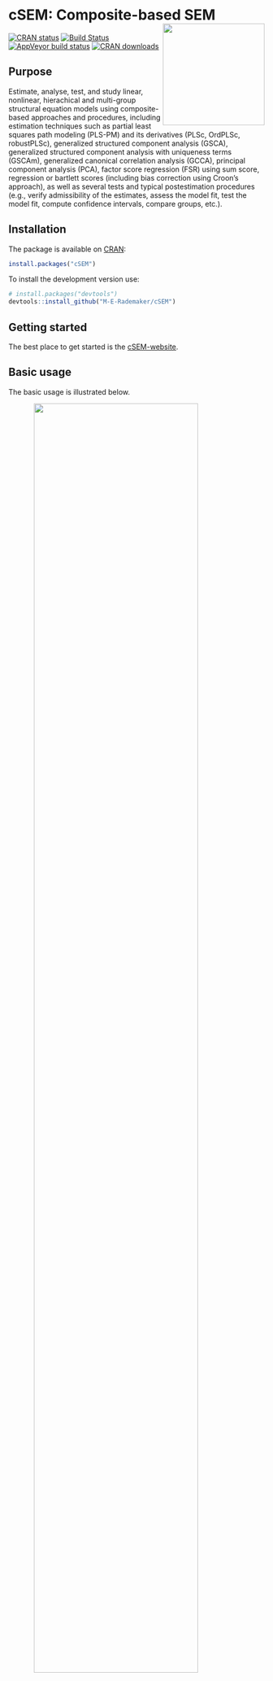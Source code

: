
<!-- README.md is generated from README.Rmd. Please edit that file -->

# cSEM: Composite-based SEM <img src='man/figures/cSEMsticker.svg' align="right" height="200" /></a>

[![CRAN
status](https://www.r-pkg.org/badges/version/cSEM)](https://cran.r-project.org/package=cSEM)
[![Build
Status](https://travis-ci.com/M-E-Rademaker/cSEM.svg?branch=master)](https://travis-ci.com/M-E-Rademaker/cSEM)
[![AppVeyor build
status](https://ci.appveyor.com/api/projects/status/github/M-E-Rademaker/cSEM?branch=master&svg=true)](https://ci.appveyor.com/project/M-E-Rademaker/csem)
[![CRAN
downloads](https://cranlogs.r-pkg.org/badges/cSEM)](https://cran.r-project.org/package=cSEM)
<!-- WARNING: THIS IS WORK IN PROGRESS. BREAKING CHANGES TO THE API ARE VERY LIKELY.  -->
<!--          Use the package with caution and please report bugs to [the package developers](mailto:manuel.rademaker@uni-wuerzburg.de;f.schuberth@utwente.nl).  -->
<!--          The first stable relase will be version 0.0.1, most likely towards the end -->
<!--          of 2019. -->

## Purpose

Estimate, analyse, test, and study linear, nonlinear, hierachical and
multi-group structural equation models using composite-based approaches
and procedures, including estimation techniques such as partial least
squares path modeling (PLS-PM) and its derivatives (PLSc, OrdPLSc,
robustPLSc), generalized structured component analysis (GSCA),
generalized structured component analysis with uniqueness terms (GSCAm),
generalized canonical correlation analysis (GCCA), principal component
analysis (PCA), factor score regression (FSR) using sum score,
regression or bartlett scores (including bias correction using Croon’s
approach), as well as several tests and typical postestimation
procedures (e.g., verify admissibility of the estimates, assess the
model fit, test the model fit, compute confidence intervals, compare
groups, etc.).

## Installation

The package is available on [CRAN](https://cran.r-project.org/):

``` r
install.packages("cSEM")
```

To install the development version use:

``` r
# install.packages("devtools")
devtools::install_github("M-E-Rademaker/cSEM")
```

## Getting started

The best place to get started is the
[cSEM-website](https://m-e-rademaker.github.io/cSEM/).

<!-- ## Philosophy -->

<!-- - First and foremost: `cSEM` has a user-centered design!. "User-centered" mainly  -->

<!--   boils down to: `cSEM` is easy, i.e. intuitive to use by non-R experts!  -->

<!-- - Modern in a sense that the package integrates modern developments within  -->

<!--   the R community. This mainly includes ideas/recommendations/design choices that -->

<!--   fead into the packages of the [tidyverse](https://github.com/tidyverse/tidyverse). -->

<!-- - State of the art in a sense that we seek to quickly implement recent methodological -->

<!--   developments in composite-based SEM.  -->

## Basic usage

The basic usage is illustrated below.

<img src="man/figures/api.png" width="80%" style="display: block; margin: auto;" />

Usully, using `cSEM` is the same 3 step procedure:

> 1.  Pick a dataset and specify a model using [lavaan
>     syntax](http://lavaan.ugent.be/tutorial/syntax1.html)
> 2.  Use `csem()`
> 3.  Apply one of the postestimation functions listed below on the
>     resulting object.

## Postestimation functions

There are five major postestimation verbs, three test family functions
and four do-family of function:

  - `assess()` : assess the model using common quality criteria
  - `infer()` : calculate common inferencial quantities (e.g., standard
    errors, confidence intervals)
  - `predict()` : predict endogenous indicator values
  - `summarize()` : summarize the results
  - `verify()` : verify admissibility of the estimates

Tests are performed by using the test family of functions. Currently,
the following tests are implemented:

  - `testOMF()` : performs a test for overall model fit
  - `testMICOM()` : performs a test for composite measurement invariance
  - `testMGD()` : performs several tests to assess multi-group
    differences
  - `testHausman()` : performs the regression-based Hausman test to test
    for endogeneity

Other miscellaneous postestimation functions belong do the do-family of
functions. Currently, three do functions are implemented:

  - `doIPMA()`: performs an importance-performance matrix analysis
  - `doNonlinearEffectsAnalysis()`: performs a nonlinear effects
    analysis such as floodlight and surface analysis
  - `doRedundancyAnalysis()`: performs a redundancy analysis

All functions require a `cSEMResults` object.

## Example

Models are defined using [lavaan
syntax](http://lavaan.ugent.be/tutorial/syntax1.html) with some slight
modifications (see the [Specifying a
model](https://m-e-rademaker.github.io/cSEM/articles/cSEM.html#using-csem)
section on the [cSEM-website](https://m-e-rademaker.github.io/cSEM/)).
For illustration we use the build-in and well-known `satisfaction`
dataset.

``` r
require(cSEM)
    
## Note: The operator "<~" tells cSEM that the construct to its left is modelled
##       as a composite.
##       The operator "=~" tells cSEM that the construct to its left is modelled
##       as a common factor.
##       The operator "~" tells cSEM which are the dependent (left-hand side) and
##       independent variables (right-hand side).
    
model <- "
# Structural model
EXPE ~ IMAG
QUAL ~ EXPE
VAL  ~ EXPE + QUAL
SAT  ~ IMAG + EXPE + QUAL + VAL 
LOY  ~ IMAG + SAT

# Composite model
IMAG <~ imag1 + imag2 + imag3
EXPE <~ expe1 + expe2 + expe3 
QUAL <~ qual1 + qual2 + qual3 + qual4 + qual5
VAL  <~ val1  + val2  + val3

# Reflective measurement model
SAT  =~ sat1  + sat2  + sat3  + sat4
LOY  =~ loy1  + loy2  + loy3  + loy4
"
```

The estimation is conducted using the `csem()` function.

``` r
# Estimate using defaults
res <- csem(.data = satisfaction, .model = model)
res
```

    ## ________________________________________________________________________________
    ## ----------------------------------- Overview -----------------------------------
    ## 
    ## Estimation was successful.
    ## 
    ## The result is a list of class cSEMResults with list elements:
    ## 
    ##  - Estimates
    ##  - Information
    ## 
    ## To get an overview or help type:
    ## 
    ##  - ?cSEMResults
    ##  - str(<object-name>)
    ##  - listviewer::jsondedit(<object-name>, mode = 'view')
    ## 
    ## If you wish to access the list elements directly type e.g. 
    ## 
    ##  - <object-name>$Estimates
    ## 
    ## Available postestimation commands:
    ## 
    ##  - assess(<object-name>)
    ##  - infer(<object-name)
    ##  - predict(<object-name>)
    ##  - summarize(<object-name>)
    ##  - verify(<object-name>)
    ## ________________________________________________________________________________

This is equal to:

``` r
csem(
   .data                        = satisfaction,
   .model                       = model,
   .approach_cor_robust         = "none",
   .approach_nl                 = "sequential",
   .approach_paths              = "OLS",
   .approach_weights            = "PLS-PM",
   .conv_criterion              = "diff_absolute",
   .disattenuate                = TRUE,
   .dominant_indicators         = NULL,
   .estimate_structural         = TRUE,
   .id                          = NULL,
   .iter_max                    = 100,
   .normality                   = FALSE,
   .PLS_approach_cf             = "dist_squared_euclid",
   .PLS_ignore_structural_model = FALSE,
   .PLS_modes                   = NULL,
   .PLS_weight_scheme_inner     = "path",
   .reliabilities               = NULL,
   .starting_values             = NULL,
   .tolerance                   = 1e-05,
   .resample_method             = "none", 
   .resample_method2            = "none",
   .R                           = 499,
   .R2                          = 199,
   .handle_inadmissibles        = "drop",
   .user_funs                   = NULL,
   .eval_plan                   = "sequential",
   .seed                        = NULL,
   .sign_change_option          = "none"
    )
```

The result is always a named list of class `cSEMResults`.

To access list elements use `$`:

``` r
res$Estimates$Loading_estimates 
res$Information$Model
```

A useful tool to examine a list is the [listviewer
package](https://github.com/timelyportfolio/listviewer). If you are new
to `cSEM` this might be a good way to familiarize yourself with the
structure of a `cSEMResults` object.

``` r
listviewer::jsonedit(res, mode = "view") # requires the listviewer package.
```

Apply postestimation functions:

``` r
## Get a summary
summarize(res) 
```

    ## ________________________________________________________________________________
    ## ----------------------------------- Overview -----------------------------------
    ## 
    ##  General information:
    ##  ------------------------
    ##  Estimation status                = Ok
    ##  Number of observations           = 250
    ##  Weight estimator                 = PLS-PM
    ##  Inner weighting scheme           = "path"
    ##  Type of indicator correlation    = Pearson
    ##  Path model estimator             = OLS
    ##  Second-order approach            = NA
    ##  Type of path model               = Linear
    ##  Disattenuated                    = Yes (PLSc)
    ## 
    ##  Construct details:
    ##  ------------------
    ##  Name  Modeled as     Order         Mode      
    ## 
    ##  IMAG  Composite      First order   "modeB"   
    ##  EXPE  Composite      First order   "modeB"   
    ##  QUAL  Composite      First order   "modeB"   
    ##  VAL   Composite      First order   "modeB"   
    ##  SAT   Common factor  First order   "modeA"   
    ##  LOY   Common factor  First order   "modeA"   
    ## 
    ## ----------------------------------- Estimates ----------------------------------
    ## 
    ## Estimated path coefficients:
    ## ============================
    ##   Path           Estimate  Std. error   t-stat.   p-value
    ##   EXPE ~ IMAG      0.4714          NA        NA        NA
    ##   QUAL ~ EXPE      0.8344          NA        NA        NA
    ##   VAL ~ EXPE       0.0457          NA        NA        NA
    ##   VAL ~ QUAL       0.7013          NA        NA        NA
    ##   SAT ~ IMAG       0.2450          NA        NA        NA
    ##   SAT ~ EXPE      -0.0172          NA        NA        NA
    ##   SAT ~ QUAL       0.2215          NA        NA        NA
    ##   SAT ~ VAL        0.5270          NA        NA        NA
    ##   LOY ~ IMAG       0.1819          NA        NA        NA
    ##   LOY ~ SAT        0.6283          NA        NA        NA
    ## 
    ## Estimated loadings:
    ## ===================
    ##   Loading          Estimate  Std. error   t-stat.   p-value
    ##   IMAG =~ imag1      0.6306          NA        NA        NA
    ##   IMAG =~ imag2      0.9246          NA        NA        NA
    ##   IMAG =~ imag3      0.9577          NA        NA        NA
    ##   EXPE =~ expe1      0.7525          NA        NA        NA
    ##   EXPE =~ expe2      0.9348          NA        NA        NA
    ##   EXPE =~ expe3      0.7295          NA        NA        NA
    ##   QUAL =~ qual1      0.7861          NA        NA        NA
    ##   QUAL =~ qual2      0.9244          NA        NA        NA
    ##   QUAL =~ qual3      0.7560          NA        NA        NA
    ##   QUAL =~ qual4      0.7632          NA        NA        NA
    ##   QUAL =~ qual5      0.7834          NA        NA        NA
    ##   VAL =~ val1        0.9518          NA        NA        NA
    ##   VAL =~ val2        0.8056          NA        NA        NA
    ##   VAL =~ val3        0.6763          NA        NA        NA
    ##   SAT =~ sat1        0.9243          NA        NA        NA
    ##   SAT =~ sat2        0.8813          NA        NA        NA
    ##   SAT =~ sat3        0.7127          NA        NA        NA
    ##   SAT =~ sat4        0.7756          NA        NA        NA
    ##   LOY =~ loy1        0.9097          NA        NA        NA
    ##   LOY =~ loy2        0.5775          NA        NA        NA
    ##   LOY =~ loy3        0.9043          NA        NA        NA
    ##   LOY =~ loy4        0.4917          NA        NA        NA
    ## 
    ## Estimated weights:
    ## ==================
    ##   Weight           Estimate  Std. error   t-stat.   p-value
    ##   IMAG <~ imag1      0.0156          NA        NA        NA
    ##   IMAG <~ imag2      0.4473          NA        NA        NA
    ##   IMAG <~ imag3      0.6020          NA        NA        NA
    ##   EXPE <~ expe1      0.2946          NA        NA        NA
    ##   EXPE <~ expe2      0.6473          NA        NA        NA
    ##   EXPE <~ expe3      0.2374          NA        NA        NA
    ##   QUAL <~ qual1      0.2370          NA        NA        NA
    ##   QUAL <~ qual2      0.4712          NA        NA        NA
    ##   QUAL <~ qual3      0.1831          NA        NA        NA
    ##   QUAL <~ qual4      0.1037          NA        NA        NA
    ##   QUAL <~ qual5      0.2049          NA        NA        NA
    ##   VAL <~ val1        0.7163          NA        NA        NA
    ##   VAL <~ val2        0.2202          NA        NA        NA
    ##   VAL <~ val3        0.2082          NA        NA        NA
    ##   SAT <~ sat1        0.3209          NA        NA        NA
    ##   SAT <~ sat2        0.3059          NA        NA        NA
    ##   SAT <~ sat3        0.2474          NA        NA        NA
    ##   SAT <~ sat4        0.2692          NA        NA        NA
    ##   LOY <~ loy1        0.3834          NA        NA        NA
    ##   LOY <~ loy2        0.2434          NA        NA        NA
    ##   LOY <~ loy3        0.3812          NA        NA        NA
    ##   LOY <~ loy4        0.2073          NA        NA        NA
    ## 
    ## Estimated indicator correlations:
    ## =================================
    ##   Correlation       Estimate  Std. error   t-stat.   p-value
    ##   imag1 ~~ imag2      0.6437          NA        NA        NA
    ##   imag1 ~~ imag3      0.5433          NA        NA        NA
    ##   imag2 ~~ imag3      0.7761          NA        NA        NA
    ##   expe1 ~~ expe2      0.5353          NA        NA        NA
    ##   expe1 ~~ expe3      0.4694          NA        NA        NA
    ##   expe2 ~~ expe3      0.5467          NA        NA        NA
    ##   qual1 ~~ qual2      0.6053          NA        NA        NA
    ##   qual1 ~~ qual3      0.5406          NA        NA        NA
    ##   qual1 ~~ qual4      0.5662          NA        NA        NA
    ##   qual1 ~~ qual5      0.5180          NA        NA        NA
    ##   qual2 ~~ qual3      0.6187          NA        NA        NA
    ##   qual2 ~~ qual4      0.6517          NA        NA        NA
    ##   qual2 ~~ qual5      0.6291          NA        NA        NA
    ##   qual3 ~~ qual4      0.4752          NA        NA        NA
    ##   qual3 ~~ qual5      0.5074          NA        NA        NA
    ##   qual4 ~~ qual5      0.6402          NA        NA        NA
    ##   val1 ~~ val2        0.6344          NA        NA        NA
    ##   val1 ~~ val3        0.4602          NA        NA        NA
    ##   val2 ~~ val3        0.6288          NA        NA        NA
    ## 
    ## ------------------------------------ Effects -----------------------------------
    ## 
    ## Estimated total effects:
    ## ========================
    ##   Total effect    Estimate  Std. error   t-stat.   p-value
    ##   EXPE ~ IMAG       0.4714          NA        NA        NA
    ##   QUAL ~ IMAG       0.3933          NA        NA        NA
    ##   QUAL ~ EXPE       0.8344          NA        NA        NA
    ##   VAL ~ IMAG        0.2974          NA        NA        NA
    ##   VAL ~ EXPE        0.6309          NA        NA        NA
    ##   VAL ~ QUAL        0.7013          NA        NA        NA
    ##   SAT ~ IMAG        0.4807          NA        NA        NA
    ##   SAT ~ EXPE        0.5001          NA        NA        NA
    ##   SAT ~ QUAL        0.5911          NA        NA        NA
    ##   SAT ~ VAL         0.5270          NA        NA        NA
    ##   LOY ~ IMAG        0.4840          NA        NA        NA
    ##   LOY ~ EXPE        0.3142          NA        NA        NA
    ##   LOY ~ QUAL        0.3714          NA        NA        NA
    ##   LOY ~ VAL         0.3311          NA        NA        NA
    ##   LOY ~ SAT         0.6283          NA        NA        NA
    ## 
    ## Estimated indirect effects:
    ## ===========================
    ##   Indirect effect    Estimate  Std. error   t-stat.   p-value
    ##   QUAL ~ IMAG          0.3933          NA        NA        NA
    ##   VAL ~ IMAG           0.2974          NA        NA        NA
    ##   VAL ~ EXPE           0.5852          NA        NA        NA
    ##   SAT ~ IMAG           0.2357          NA        NA        NA
    ##   SAT ~ EXPE           0.5173          NA        NA        NA
    ##   SAT ~ QUAL           0.3696          NA        NA        NA
    ##   LOY ~ IMAG           0.3020          NA        NA        NA
    ##   LOY ~ EXPE           0.3142          NA        NA        NA
    ##   LOY ~ QUAL           0.3714          NA        NA        NA
    ##   LOY ~ VAL            0.3311          NA        NA        NA
    ## ________________________________________________________________________________

``` r
## Verify admissibility of the results
verify(res) 
```

    ## ________________________________________________________________________________
    ## 
    ## Verify admissibility:
    ## 
    ##   admissible
    ## 
    ## Details:
    ## 
    ##   Code   Status    Description
    ##   1      ok        Convergence achieved                                   
    ##   2      ok        All absolute standardized loading estimates <= 1       
    ##   3      ok        Construct VCV is positive semi-definite                
    ##   4      ok        All reliability estimates <= 1                         
    ##   5      ok        Model-implied indicator VCV is positive semi-definite  
    ## ________________________________________________________________________________

``` r
## Test overall model fit
testOMF(res)
```

    ## ________________________________________________________________________________
    ## --------- Test for overall model fit based on Beran & Srivastava (1985) --------
    ## 
    ## Null hypothesis:
    ## 
    ##                                       +------------------------------------------------------------------+
    ##                                       |                                                                  |
    ##                                       |   H0: The model-implied indicator covariance matrix equals the   |
    ##                                       |   population indicator covariance matrix.                        |
    ##                                       |                                                                  |
    ##                                       +------------------------------------------------------------------+
    ## 
    ## Test statistic and critical value: 
    ## 
    ##                                      Critical value
    ##  Distance measure    Test statistic    95%   
    ##  dG                      0.6493      0.3242  
    ##  SRMR                    0.0940      0.0519  
    ##  dL                      2.2340      0.6809  
    ##  dML                     2.9219      1.6079  
    ##  
    ## 
    ## Decision: 
    ## 
    ##                          Significance level
    ##  Distance measure          95%   
    ##  dG                      reject  
    ##  SRMR                    reject  
    ##  dL                      reject  
    ##  dML                     reject  
    ##  
    ## Additional information:
    ## 
    ##  Out of 499 bootstrap replications 482 are admissible.
    ##  See ?verify() for what constitutes an inadmissible result.
    ## 
    ##  The seed used was: -477201325
    ## ________________________________________________________________________________

``` r
## Assess the model
assess(res)
```

    ## ________________________________________________________________________________
    ## 
    ##  Construct        AVE           R2          R2_adj    
    ##  SAT            0.6851        0.7624        0.7585    
    ##  LOY            0.5552        0.5868        0.5834    
    ##  EXPE             NA          0.2222        0.2190    
    ##  QUAL             NA          0.6963        0.6951    
    ##  VAL              NA          0.5474        0.5438    
    ## 
    ## -------------- Common (internal consistency) reliability estimates -------------
    ## 
    ##  Construct Cronbachs_alpha   Joereskogs_rho   Dijkstra-Henselers_rho_A 
    ##  SAT        0.8940           0.8960                0.9051          
    ##  LOY        0.8194           0.8237                0.8761          
    ## 
    ## ----------- Alternative (internal consistency) reliability estimates -----------
    ## 
    ##  Construct       RhoC         RhoC_mm    RhoC_weighted
    ##  SAT            0.8960        0.8938        0.9051    
    ##  LOY            0.8237        0.8011        0.8761    
    ## 
    ##  Construct  RhoC_weighted_mm     RhoT      RhoT_weighted
    ##  SAT            0.9051        0.8940        0.8869    
    ##  LOY            0.8761        0.8194        0.7850    
    ## 
    ## --------------------------- Distance and fit measures --------------------------
    ## 
    ##  Geodesic distance           = 0.6493432
    ##  Squared Euclidian distance  = 2.23402
    ##  ML distance                 = 2.921932
    ## 
    ##  Chi_square     = 727.5611
    ##  Chi_square_df  = 3.954137
    ##  CFI            = 0.8598825
    ##  CN             = 75.14588
    ##  GFI            = 0.7280612
    ##  IFI            = 0.8615598
    ##  NFI            = 0.8229918
    ##  NNFI           = 0.8240917
    ##  RMSEA          = 0.108922
    ##  RMS_theta      = 0.05069299
    ##  SRMR           = 0.09396871
    ## 
    ##  Degrees of freedom    = 184
    ## 
    ## --------------------------- Model selection criteria ---------------------------
    ## 
    ##  Construct        AIC          AICc          AICu     
    ##  EXPE          -59.8152      192.2824      -57.8072   
    ##  QUAL          -294.9343     -42.8367      -292.9263  
    ##  VAL           -193.2127      58.9506      -190.1945  
    ##  SAT           -350.2874     -97.9418      -345.2368  
    ##  LOY           -215.9322      36.2311      -212.9141  
    ## 
    ##  Construct        BIC           FPE           GM      
    ##  EXPE          -52.7723       0.7872       259.8087   
    ##  QUAL          -287.8914      0.3074       271.8568   
    ##  VAL           -182.6483      0.4617       312.7010   
    ##  SAT           -332.6801      0.2463       278.2973   
    ##  LOY           -205.3678      0.4216       291.0665   
    ## 
    ##  Construct        HQ            HQc       Mallows_Cp  
    ##  EXPE          -56.9806      -56.8695       2.7658    
    ##  QUAL          -292.0997     -291.9886      14.8139   
    ##  VAL           -188.9608     -188.7516      52.1366   
    ##  SAT           -343.2010     -342.7088      10.6900   
    ##  LOY           -211.6804     -211.4711      30.5022   
    ## 
    ## ----------------------- Variance inflation factors (VIFs) ----------------------
    ## 
    ##   Dependent construct: 'VAL'
    ## 
    ##  Independent construct    VIF value 
    ##  EXPE                      3.2928   
    ##  QUAL                      3.2928   
    ## 
    ##   Dependent construct: 'SAT'
    ## 
    ##  Independent construct    VIF value 
    ##  EXPE                      3.2985   
    ##  QUAL                      4.4151   
    ##  IMAG                      1.7280   
    ##  VAL                       2.6726   
    ## 
    ##   Dependent construct: 'LOY'
    ## 
    ##  Independent construct    VIF value 
    ##  IMAG                      1.9345   
    ##  SAT                       1.9345   
    ## 
    ## ------------ Variance inflation factors (VIFs) for modeB constructs ------------
    ## 
    ##   Construct: 'IMAG'
    ## 
    ##  Weight    VIF value 
    ##  imag1      2.8359   
    ##  imag2      5.5535   
    ##  imag3      4.5088   
    ## 
    ##   Construct: 'EXPE'
    ## 
    ##  Weight    VIF value 
    ##  expe1      2.3551   
    ##  expe2      2.7116   
    ##  expe3      2.4116   
    ## 
    ##   Construct: 'QUAL'
    ## 
    ##  Weight    VIF value 
    ##  qual1      3.0835   
    ##  qual2      4.4376   
    ##  qual3      2.9575   
    ##  qual4      3.7341   
    ##  qual5      3.4566   
    ## 
    ##   Construct: 'VAL'
    ## 
    ##  Weight    VIF value 
    ##  val1       2.7725   
    ##  val2       3.8349   
    ##  val3       2.7307   
    ## 
    ## -------------------------- Effect sizes (Cohen's f^2) --------------------------
    ## 
    ##   Dependent construct: 'EXPE'
    ## 
    ##  Independent construct       f^2    
    ##  IMAG                      0.2856   
    ## 
    ##   Dependent construct: 'QUAL'
    ## 
    ##  Independent construct       f^2    
    ##  EXPE                      2.2928   
    ## 
    ##   Dependent construct: 'VAL'
    ## 
    ##  Independent construct       f^2    
    ##  EXPE                      0.0014   
    ##  QUAL                      0.3301   
    ## 
    ##   Dependent construct: 'SAT'
    ## 
    ##  Independent construct       f^2    
    ##  IMAG                      0.1462   
    ##  EXPE                      0.0004   
    ##  QUAL                      0.0468   
    ##  VAL                       0.4373   
    ## 
    ##   Dependent construct: 'LOY'
    ## 
    ##  Independent construct       f^2    
    ##  IMAG                      0.0414   
    ##  SAT                       0.4938   
    ## 
    ## ------------------------------ Validity assessment -----------------------------
    ## 
    ##  Heterotrait-monotrait ratio of correlations matrix (HTMT matrix)
    ## 
    ##           SAT LOY
    ## SAT 1.0000000   0
    ## LOY 0.7432489   1
    ## 
    ## 
    ##  Fornell-Larcker matrix
    ## 
    ##           SAT       LOY
    ## SAT 0.6851491 0.5696460
    ## LOY 0.5696460 0.5551718
    ## 
    ## 
    ## ------------------------------------ Effects -----------------------------------
    ## 
    ## Estimated total effects:
    ## ========================
    ##   Total effect    Estimate  Std. error   t-stat.   p-value
    ##   EXPE ~ IMAG       0.4714          NA        NA        NA
    ##   QUAL ~ IMAG       0.3933          NA        NA        NA
    ##   QUAL ~ EXPE       0.8344          NA        NA        NA
    ##   VAL ~ IMAG        0.2974          NA        NA        NA
    ##   VAL ~ EXPE        0.6309          NA        NA        NA
    ##   VAL ~ QUAL        0.7013          NA        NA        NA
    ##   SAT ~ IMAG        0.4807          NA        NA        NA
    ##   SAT ~ EXPE        0.5001          NA        NA        NA
    ##   SAT ~ QUAL        0.5911          NA        NA        NA
    ##   SAT ~ VAL         0.5270          NA        NA        NA
    ##   LOY ~ IMAG        0.4840          NA        NA        NA
    ##   LOY ~ EXPE        0.3142          NA        NA        NA
    ##   LOY ~ QUAL        0.3714          NA        NA        NA
    ##   LOY ~ VAL         0.3311          NA        NA        NA
    ##   LOY ~ SAT         0.6283          NA        NA        NA
    ## 
    ## Estimated indirect effects:
    ## ===========================
    ##   Indirect effect    Estimate  Std. error   t-stat.   p-value
    ##   QUAL ~ IMAG          0.3933          NA        NA        NA
    ##   VAL ~ IMAG           0.2974          NA        NA        NA
    ##   VAL ~ EXPE           0.5852          NA        NA        NA
    ##   SAT ~ IMAG           0.2357          NA        NA        NA
    ##   SAT ~ EXPE           0.5173          NA        NA        NA
    ##   SAT ~ QUAL           0.3696          NA        NA        NA
    ##   LOY ~ IMAG           0.3020          NA        NA        NA
    ##   LOY ~ EXPE           0.3142          NA        NA        NA
    ##   LOY ~ QUAL           0.3714          NA        NA        NA
    ##   LOY ~ VAL            0.3311          NA        NA        NA
    ## ________________________________________________________________________________

``` r
## Predict indicator scores of endogenous constructs
predict(res)
```

    ## ________________________________________________________________________________
    ## ----------------------------------- Overview -----------------------------------
    ## 
    ##  Number of obs. training          = 225
    ##  Number of obs. test              = 25
    ##  Number of cv folds               = 10
    ##  Number of repetitions            = 10
    ##  Handle inadmissibles             = stop
    ##  Target                           = 'PLS-PM'
    ##  Benchmark                        = 'lm'
    ## 
    ## ------------------------------ Prediction metrics ------------------------------
    ## 
    ## 
    ##   Name      MAE target  MAE benchmark  RMSE target RMSE benchmark   Q2_predict
    ##   expe1         1.4547         1.5685       1.9070         2.0943       0.0541
    ##   expe2         1.4144         1.4807       1.9368         2.0281       0.1980
    ##   expe3         1.6361         1.7319       2.1320         2.2286       0.1237
    ##   qual1         1.4762         1.5456       1.9282         2.0609       0.1153
    ##   qual2         1.5805         1.5388       2.0427         2.0619       0.2156
    ##   qual3         1.7355         1.7294       2.2285         2.2864       0.1169
    ##   qual4         1.2355         1.1982       1.5993         1.6302       0.2319
    ##   qual5         1.5072         1.4995       1.9369         1.9533       0.1971
    ##   val1          1.4485         1.3667       1.8730         1.7683       0.2483
    ##   val2          1.2257         1.2059       1.6496         1.7142       0.1714
    ##   val3          1.4812         1.3804       1.9698         1.9346       0.1472
    ##   sat1          1.2469         1.2361       1.6446         1.6210       0.3403
    ##   sat2          1.2320         1.1951       1.6405         1.6257       0.3086
    ##   sat3          1.3417         1.2781       1.6744         1.7216       0.2094
    ##   sat4          1.3212         1.2648       1.6723         1.6392       0.2749
    ##   loy1          1.6931         1.6584       2.2336         2.2236       0.2683
    ##   loy2          1.4855         1.4725       1.9128         1.9792       0.1304
    ##   loy3          1.7023         1.6670       2.2784         2.2679       0.2724
    ##   loy4          1.6858         1.6689       2.1741         2.3026       0.0880
    ## ________________________________________________________________________________

#### Resampling and Inference

By default no inferential quantities are calculated since most
composite-based estimators have no closed-form expressions for standard
errors. Resampling is used instead. `cSEM` mostly relies on the
`bootstrap` procedure (although `jackknife` is implemented as well) to
estimate standard errors, test statistics, and critical quantiles.

`cSEM` offers two ways to compute resamples:

1.  Setting `.resample_method` in `csem()` to `"jackkinfe"` or
    `"bootstrap"` and subsequently using postestimation functions
    `summarize()` or `infer()`.
2.  The same result is achieved by passing a `cSEMResults` object to
    `resamplecSEMResults()` and subsequently using postestimation
    functions `summarize()` or `infer()`.

<!-- end list -->

``` r
# Setting `.resample_method`
b1 <- csem(.data = satisfaction, .model = model, .resample_method = "bootstrap")
# Using resamplecSEMResults()
b2 <- resamplecSEMResults(res)
```

Now `summarize()` shows inferencial quantities as well:

``` r
summarize(b1)
```

    ## ________________________________________________________________________________
    ## ----------------------------------- Overview -----------------------------------
    ## 
    ##  General information:
    ##  ------------------------
    ##  Estimation status                = Ok
    ##  Number of observations           = 250
    ##  Weight estimator                 = PLS-PM
    ##  Inner weighting scheme           = "path"
    ##  Type of indicator correlation    = Pearson
    ##  Path model estimator             = OLS
    ##  Second-order approach            = NA
    ##  Type of path model               = Linear
    ##  Disattenuated                    = Yes (PLSc)
    ## 
    ##  Resample information:
    ##  ---------------------
    ##  Resample method                  = "bootstrap"
    ##  Number of resamples              = 499
    ##  Number of admissible results     = 488
    ##  Approach to handle inadmissibles = "drop"
    ##  Sign change option               = "none"
    ##  Random seed                      = 1912439257
    ## 
    ##  Construct details:
    ##  ------------------
    ##  Name  Modeled as     Order         Mode      
    ## 
    ##  IMAG  Composite      First order   "modeB"   
    ##  EXPE  Composite      First order   "modeB"   
    ##  QUAL  Composite      First order   "modeB"   
    ##  VAL   Composite      First order   "modeB"   
    ##  SAT   Common factor  First order   "modeA"   
    ##  LOY   Common factor  First order   "modeA"   
    ## 
    ## ----------------------------------- Estimates ----------------------------------
    ## 
    ## Estimated path coefficients:
    ## ============================
    ##                                                              CI_percentile   
    ##   Path           Estimate  Std. error   t-stat.   p-value         95%        
    ##   EXPE ~ IMAG      0.4714      0.0653    7.2221    0.0000 [ 0.3436; 0.5969 ] 
    ##   QUAL ~ EXPE      0.8344      0.0230   36.3345    0.0000 [ 0.7880; 0.8744 ] 
    ##   VAL ~ EXPE       0.0457      0.0835    0.5478    0.5838 [-0.0909; 0.2276 ] 
    ##   VAL ~ QUAL       0.7013      0.0817    8.5792    0.0000 [ 0.5237; 0.8513 ] 
    ##   SAT ~ IMAG       0.2450      0.0511    4.7974    0.0000 [ 0.1545; 0.3417 ] 
    ##   SAT ~ EXPE      -0.0172      0.0703   -0.2450    0.8064 [-0.1470; 0.1336 ] 
    ##   SAT ~ QUAL       0.2215      0.0924    2.3969    0.0165 [ 0.0674; 0.4125 ] 
    ##   SAT ~ VAL        0.5270      0.0822    6.4132    0.0000 [ 0.3538; 0.6724 ] 
    ##   LOY ~ IMAG       0.1819      0.0793    2.2951    0.0217 [ 0.0418; 0.3520 ] 
    ##   LOY ~ SAT        0.6283      0.0787    7.9811    0.0000 [ 0.4713; 0.7795 ] 
    ## 
    ## Estimated loadings:
    ## ===================
    ##                                                                CI_percentile   
    ##   Loading          Estimate  Std. error   t-stat.   p-value         95%        
    ##   IMAG =~ imag1      0.6306      0.1028    6.1330    0.0000 [ 0.4120; 0.8041 ] 
    ##   IMAG =~ imag2      0.9246      0.0428   21.5954    0.0000 [ 0.8116; 0.9782 ] 
    ##   IMAG =~ imag3      0.9577      0.0282   33.9190    0.0000 [ 0.8846; 0.9920 ] 
    ##   EXPE =~ expe1      0.7525      0.0767    9.8115    0.0000 [ 0.5662; 0.8657 ] 
    ##   EXPE =~ expe2      0.9348      0.0280   33.4198    0.0000 [ 0.8652; 0.9728 ] 
    ##   EXPE =~ expe3      0.7295      0.0712   10.2468    0.0000 [ 0.5642; 0.8493 ] 
    ##   QUAL =~ qual1      0.7861      0.0680   11.5640    0.0000 [ 0.6201; 0.8861 ] 
    ##   QUAL =~ qual2      0.9244      0.0210   43.9264    0.0000 [ 0.8751; 0.9576 ] 
    ##   QUAL =~ qual3      0.7560      0.0598   12.6411    0.0000 [ 0.6336; 0.8547 ] 
    ##   QUAL =~ qual4      0.7632      0.0519   14.7023    0.0000 [ 0.6481; 0.8545 ] 
    ##   QUAL =~ qual5      0.7834      0.0452   17.3208    0.0000 [ 0.6857; 0.8535 ] 
    ##   VAL =~ val1        0.9518      0.0240   39.6264    0.0000 [ 0.8982; 0.9861 ] 
    ##   VAL =~ val2        0.8056      0.0664   12.1331    0.0000 [ 0.6510; 0.9039 ] 
    ##   VAL =~ val3        0.6763      0.0763    8.8587    0.0000 [ 0.5081; 0.8075 ] 
    ##   SAT =~ sat1        0.9243      0.0230   40.1495    0.0000 [ 0.8749; 0.9641 ] 
    ##   SAT =~ sat2        0.8813      0.0268   32.8578    0.0000 [ 0.8179; 0.9264 ] 
    ##   SAT =~ sat3        0.7127      0.0532   13.3964    0.0000 [ 0.6074; 0.8089 ] 
    ##   SAT =~ sat4        0.7756      0.0508   15.2745    0.0000 [ 0.6661; 0.8645 ] 
    ##   LOY =~ loy1        0.9097      0.0498   18.2515    0.0000 [ 0.7973; 0.9811 ] 
    ##   LOY =~ loy2        0.5775      0.0841    6.8664    0.0000 [ 0.3947; 0.7293 ] 
    ##   LOY =~ loy3        0.9043      0.0418   21.6282    0.0000 [ 0.8152; 0.9694 ] 
    ##   LOY =~ loy4        0.4917      0.0963    5.1076    0.0000 [ 0.3160; 0.6669 ] 
    ## 
    ## Estimated weights:
    ## ==================
    ##                                                                CI_percentile   
    ##   Weight           Estimate  Std. error   t-stat.   p-value         95%        
    ##   IMAG <~ imag1      0.0156      0.1150    0.1360    0.8918 [-0.2075; 0.2435 ] 
    ##   IMAG <~ imag2      0.4473      0.1487    3.0076    0.0026 [ 0.1315; 0.7355 ] 
    ##   IMAG <~ imag3      0.6020      0.1418    4.2449    0.0000 [ 0.2873; 0.8664 ] 
    ##   EXPE <~ expe1      0.2946      0.1108    2.6595    0.0078 [ 0.0916; 0.5141 ] 
    ##   EXPE <~ expe2      0.6473      0.0849    7.6255    0.0000 [ 0.4660; 0.7878 ] 
    ##   EXPE <~ expe3      0.2374      0.0939    2.5281    0.0115 [ 0.0561; 0.4120 ] 
    ##   QUAL <~ qual1      0.2370      0.0857    2.7650    0.0057 [ 0.0765; 0.4262 ] 
    ##   QUAL <~ qual2      0.4712      0.0775    6.0783    0.0000 [ 0.3121; 0.6104 ] 
    ##   QUAL <~ qual3      0.1831      0.0806    2.2725    0.0231 [ 0.0238; 0.3304 ] 
    ##   QUAL <~ qual4      0.1037      0.0594    1.7453    0.0809 [-0.0080; 0.2179 ] 
    ##   QUAL <~ qual5      0.2049      0.0587    3.4925    0.0005 [ 0.0913; 0.3146 ] 
    ##   VAL <~ val1        0.7163      0.0996    7.1887    0.0000 [ 0.5130; 0.8864 ] 
    ##   VAL <~ val2        0.2202      0.0940    2.3417    0.0192 [ 0.0536; 0.4084 ] 
    ##   VAL <~ val3        0.2082      0.0598    3.4802    0.0005 [ 0.0982; 0.3307 ] 
    ##   SAT <~ sat1        0.3209      0.0153   20.9687    0.0000 [ 0.2963; 0.3537 ] 
    ##   SAT <~ sat2        0.3059      0.0139   22.0672    0.0000 [ 0.2826; 0.3357 ] 
    ##   SAT <~ sat3        0.2474      0.0112   21.9973    0.0000 [ 0.2253; 0.2704 ] 
    ##   SAT <~ sat4        0.2692      0.0122   22.1146    0.0000 [ 0.2455; 0.2934 ] 
    ##   LOY <~ loy1        0.3834      0.0262   14.6296    0.0000 [ 0.3300; 0.4310 ] 
    ##   LOY <~ loy2        0.2434      0.0291    8.3685    0.0000 [ 0.1786; 0.2915 ] 
    ##   LOY <~ loy3        0.3812      0.0281   13.5465    0.0000 [ 0.3292; 0.4394 ] 
    ##   LOY <~ loy4        0.2073      0.0354    5.8618    0.0000 [ 0.1401; 0.2736 ] 
    ## 
    ## Estimated indicator correlations:
    ## =================================
    ##                                                                 CI_percentile   
    ##   Correlation       Estimate  Std. error   t-stat.   p-value         95%        
    ##   imag1 ~~ imag2      0.6437      0.0670    9.6029    0.0000 [ 0.4988; 0.7645 ] 
    ##   imag1 ~~ imag3      0.5433      0.0730    7.4449    0.0000 [ 0.4052; 0.6748 ] 
    ##   imag2 ~~ imag3      0.7761      0.0404   19.1908    0.0000 [ 0.6901; 0.8458 ] 
    ##   expe1 ~~ expe2      0.5353      0.0599    8.9361    0.0000 [ 0.4140; 0.6431 ] 
    ##   expe1 ~~ expe3      0.4694      0.0599    7.8402    0.0000 [ 0.3479; 0.5805 ] 
    ##   expe2 ~~ expe3      0.5467      0.0631    8.6567    0.0000 [ 0.4182; 0.6588 ] 
    ##   qual1 ~~ qual2      0.6053      0.0578   10.4643    0.0000 [ 0.4780; 0.7067 ] 
    ##   qual1 ~~ qual3      0.5406      0.0617    8.7627    0.0000 [ 0.4084; 0.6493 ] 
    ##   qual1 ~~ qual4      0.5662      0.0681    8.3144    0.0000 [ 0.4234; 0.6928 ] 
    ##   qual1 ~~ qual5      0.5180      0.0669    7.7461    0.0000 [ 0.3787; 0.6457 ] 
    ##   qual2 ~~ qual3      0.6187      0.0555   11.1449    0.0000 [ 0.5036; 0.7147 ] 
    ##   qual2 ~~ qual4      0.6517      0.0607   10.7451    0.0000 [ 0.5161; 0.7585 ] 
    ##   qual2 ~~ qual5      0.6291      0.0553   11.3793    0.0000 [ 0.5043; 0.7264 ] 
    ##   qual3 ~~ qual4      0.4752      0.0638    7.4440    0.0000 [ 0.3556; 0.5909 ] 
    ##   qual3 ~~ qual5      0.5074      0.0632    8.0243    0.0000 [ 0.3775; 0.6158 ] 
    ##   qual4 ~~ qual5      0.6402      0.0576   11.1059    0.0000 [ 0.5129; 0.7397 ] 
    ##   val1 ~~ val2        0.6344      0.0526   12.0511    0.0000 [ 0.5213; 0.7273 ] 
    ##   val1 ~~ val3        0.4602      0.0728    6.3237    0.0000 [ 0.3116; 0.5953 ] 
    ##   val2 ~~ val3        0.6288      0.0626   10.0510    0.0000 [ 0.4946; 0.7339 ] 
    ## 
    ## ------------------------------------ Effects -----------------------------------
    ## 
    ## Estimated total effects:
    ## ========================
    ##                                                               CI_percentile   
    ##   Total effect    Estimate  Std. error   t-stat.   p-value         95%        
    ##   EXPE ~ IMAG       0.4714      0.0653    7.2221    0.0000 [ 0.3436; 0.5969 ] 
    ##   QUAL ~ IMAG       0.3933      0.0602    6.5356    0.0000 [ 0.2851; 0.5136 ] 
    ##   QUAL ~ EXPE       0.8344      0.0230   36.3345    0.0000 [ 0.7880; 0.8744 ] 
    ##   VAL ~ IMAG        0.2974      0.0590    5.0366    0.0000 [ 0.1937; 0.4187 ] 
    ##   VAL ~ EXPE        0.6309      0.0489   12.8968    0.0000 [ 0.5367; 0.7270 ] 
    ##   VAL ~ QUAL        0.7013      0.0817    8.5792    0.0000 [ 0.5237; 0.8513 ] 
    ##   SAT ~ IMAG        0.4807      0.0627    7.6638    0.0000 [ 0.3667; 0.6014 ] 
    ##   SAT ~ EXPE        0.5001      0.0557    8.9708    0.0000 [ 0.3859; 0.6161 ] 
    ##   SAT ~ QUAL        0.5911      0.0872    6.7808    0.0000 [ 0.4205; 0.7687 ] 
    ##   SAT ~ VAL         0.5270      0.0822    6.4132    0.0000 [ 0.3538; 0.6724 ] 
    ##   LOY ~ IMAG        0.4840      0.0647    7.4840    0.0000 [ 0.3651; 0.6062 ] 
    ##   LOY ~ EXPE        0.3142      0.0531    5.9142    0.0000 [ 0.2171; 0.4287 ] 
    ##   LOY ~ QUAL        0.3714      0.0775    4.7931    0.0000 [ 0.2443; 0.5462 ] 
    ##   LOY ~ VAL         0.3311      0.0698    4.7429    0.0000 [ 0.1930; 0.4666 ] 
    ##   LOY ~ SAT         0.6283      0.0787    7.9811    0.0000 [ 0.4713; 0.7795 ] 
    ## 
    ## Estimated indirect effects:
    ## ===========================
    ##                                                                  CI_percentile   
    ##   Indirect effect    Estimate  Std. error   t-stat.   p-value         95%        
    ##   QUAL ~ IMAG          0.3933      0.0602    6.5356    0.0000 [ 0.2851; 0.5136 ] 
    ##   VAL ~ IMAG           0.2974      0.0590    5.0366    0.0000 [ 0.1937; 0.4187 ] 
    ##   VAL ~ EXPE           0.5852      0.0704    8.3070    0.0000 [ 0.4357; 0.7181 ] 
    ##   SAT ~ IMAG           0.2357      0.0477    4.9373    0.0000 [ 0.1529; 0.3360 ] 
    ##   SAT ~ EXPE           0.5173      0.0640    8.0858    0.0000 [ 0.3958; 0.6490 ] 
    ##   SAT ~ QUAL           0.3696      0.0608    6.0761    0.0000 [ 0.2413; 0.4901 ] 
    ##   LOY ~ IMAG           0.3020      0.0545    5.5431    0.0000 [ 0.2098; 0.4185 ] 
    ##   LOY ~ EXPE           0.3142      0.0531    5.9142    0.0000 [ 0.2171; 0.4287 ] 
    ##   LOY ~ QUAL           0.3714      0.0775    4.7931    0.0000 [ 0.2443; 0.5462 ] 
    ##   LOY ~ VAL            0.3311      0.0698    4.7429    0.0000 [ 0.1930; 0.4666 ] 
    ## ________________________________________________________________________________

Several resample-based confidence intervals are implemented, see
`?infer()`:

``` r
infer(b1, .quantity = c("CI_standard_z", "CI_percentile")) # no print method yet
```

Both bootstrap and jackknife resampling support platform-independent
multiprocessing as well as setting random seeds via the [future
framework](https://github.com/HenrikBengtsson/future). For
multiprocessing simply set `.eval_plan = "multiprocess"` in which case
the maximum number of available cores is used if not on Windows. On
Windows as many separate R instances are opened in the backround as
there are cores available instead. Note that this naturally has some
overhead so for a small number of resamples multiprocessing will not
always be faster compared to sequential (single core) processing (the
default). Seeds are set via the `.seed` argument.

``` r
b <- csem(
  .data            = satisfaction,
  .model           = model, 
  .resample_method = "bootstrap",
  .R               = 999,
  .seed            = 98234,
  .eval_plan       = "multiprocess")
```

